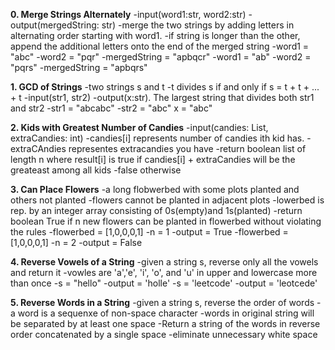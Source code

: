 __0. Merge Strings Alternately__
-input(word1:str, word2:str)
-output(mergedString: str)
-merge the two strings by adding letters in alternating order starting with word1.
-if string is longer than the other, append the additional letters onto the end of the merged string
-word1 = "abc" -word2 = "pqr" -mergedString = "apbqcr"
-word1 = "ab" -word2 = "pqrs" -mergedString = "apbqrs"

__1. GCD of Strings__
-two strings s and t
-t divides s if and only if s = t + t + ... + t
-input(str1, str2)
-output(x:str). The largest string that divides both str1 and str2
-str1 = "abcabc" -str2 = "abc" x = "abc"

__2. Kids with Greatest Number of Candies__
-input(candies: List, extraCandies: int)
-candies[i] represents number of candies ith kid has.
-extraCAndies representes extracandies you have
-return boolean list of length n where result[i] is true if candies[i] + extraCandies will be the greateast among all kids
-false otherwise

__3. Can Place Flowers__
-a long flobwerbed with some plots planted and others not planted
-flowers cannot be planted in adjacent plots
-lowerbed is rep. by an integer array consisting of 0s(empty)and 1s(planted)
-return boolean True if n new flowers can be planted in flowerbed without violating the rules
-flowerbed = [1,0,0,0,1] -n = 1 -output = True
-flowerbed = [1,0,0,0,1] -n = 2 -output = False

__4. Reverse Vowels of a String__
-given a string s, reverse only all the vowels and return it
-vowles are 'a','e', 'i', 'o', and 'u' in upper and lowercase more than once
-s = "hello" -output = 'holle'
-s = 'leetcode' -output = 'leotcede'

__5. Reverse Words in a String__
-given a string s, reverse the order of words
-a word is a sequenxe of non-space character
    -words in original string will be separated by at least one space
-Return a string of the words in reverse order concatenated by a single space
    -eliminate unnecessary white space
